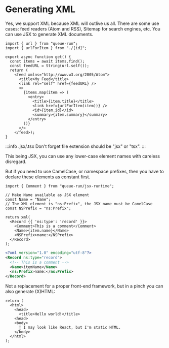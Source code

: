 # Generating XML

Yes, we support XML because XML will outlive us all. There are some use cases: feed readers (Atom and RSS), Sitemap for search engines, etc.  You can use JSX to generate XML documents.

```tsx title=api/items/feed.tsx
import { url } from "queue-run";
import { urlForItem } from "./[id]";

export async function get() {
  const items = await items.find();
  const feedURL = String(url.self());
  return (
    <feed xmlns="http://www.w3.org/2005/Atom">
      <title>My Feed</title>
      <link rel="self" href={feedURL} />
      <>
        {items.map(item => (
          <entry>
            <title>{item.title}</title>
            <link href={urlForItem(item))} />
            <id>{item.id}</id>
            <summary>{item.summary}</summary>
          </entry>
        ))}
      </>
    </feed>);
}
```

:::info .jsx/.tsx
Don't forget file extension should be "jsx" or "tsx".
:::

This being JSX, you can use any lower-case element names with careless disregard.

But if you need to use CamelCase, or namespace prefixes, then you have to
declare these elements as constant first.

```tsx
import { Comment } from "queue-run/jsx-runtime";

// Make Name available as JSX element
const Name = "Name";
// The XML element is "ns:Prefix", the JSX name must be CamelCase
const NSPrefix = "ns:Prefix";

return xml(
  <Record {{ 'ns:type': 'record' }}>
    <Comment>This is a comment</Comment>
    <Name>{item.name}</Name>
    <NSPrefix>name:</NSPrefix>
  </Record>
);
```

```xml
<?xml version="1.0" encoding="utf-8"?>
<Record ns:type="record">
  <!-- This is a comment -->
  <Name>itemName</Name>
  <ns:Prefix>name:</ns:Prefix>
</Record>
```

Not a replacement for a proper front-end framework, but in a pinch you can also generate (X)HTML:

```tsx
return (
  <html>
    <head>
      <title>Hello world!</title>
    <head>
    <body>
      👋 I may look like React, but I'm static HTML.
    </body>
  </html>
);
```